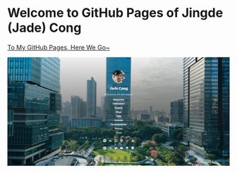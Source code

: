 # Welcome to GitHub Pages of Jingde (Jade) Cong

[To My GitHub Pages, Here We Go~](https://jadecong.github.io/)

![Home-Cover](/assets/images/home/home-cover.png)
